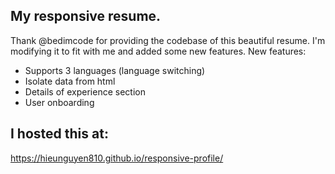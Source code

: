 ## My responsive resume.
Thank @bedimcode for providing the codebase of this beautiful resume.
I'm modifying it to fit with me and added some new features. 
New features: 
- Supports 3 languages (language switching)
- Isolate data from html
- Details of experience section
- User onboarding
## I hosted this at: 
https://hieunguyen810.github.io/responsive-profile/